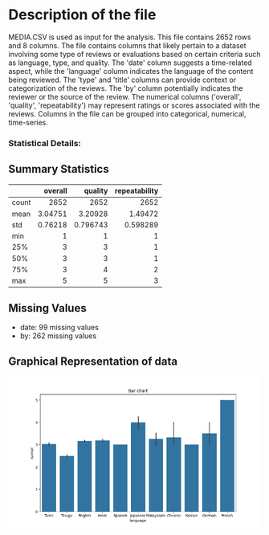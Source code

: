 # Description of the file


MEDIA.CSV is used as input for the analysis. This file contains 2652 rows and 8 columns.
The file contains columns that likely pertain to a dataset involving some type of reviews or evaluations based on certain criteria such as language, type, and quality. The 'date' column suggests a time-related aspect, while the 'language' column indicates the language of the content being reviewed. The 'type' and 'title' columns can provide context or categorization of the reviews. The 'by' column potentially indicates the reviewer or the source of the review. The numerical columns ('overall', 'quality', 'repeatability') may represent ratings or scores associated with the reviews.
Columns in the file can be grouped into  categorical, numerical, time-series.

### Statistical Details:


## Summary Statistics

|       |    overall |     quality |   repeatability |
|:------|-----------:|------------:|----------------:|
| count | 2652       | 2652        |     2652        |
| mean  |    3.04751 |    3.20928  |        1.49472  |
| std   |    0.76218 |    0.796743 |        0.598289 |
| min   |    1       |    1        |        1        |
| 25%   |    3       |    3        |        1        |
| 50%   |    3       |    3        |        1        |
| 75%   |    3       |    4        |        2        |
| max   |    5       |    5        |        3        |

## Missing Values

- date: 99 missing values
- by: 262 missing values
## Graphical Representation of data

![Bar_plot.png](Bar_plot.png)
